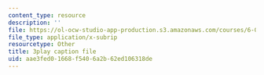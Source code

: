 ```yaml
---
content_type: resource
description: ''
file: https://ol-ocw-studio-app-production.s3.amazonaws.com/courses/6-004-computation-structures-spring-2017/aae3fed01668f5406a2b62ed106318de_r3c31nh_iOc.srt
file_type: application/x-subrip
resourcetype: Other
title: 3play caption file
uid: aae3fed0-1668-f540-6a2b-62ed106318de
---
```


